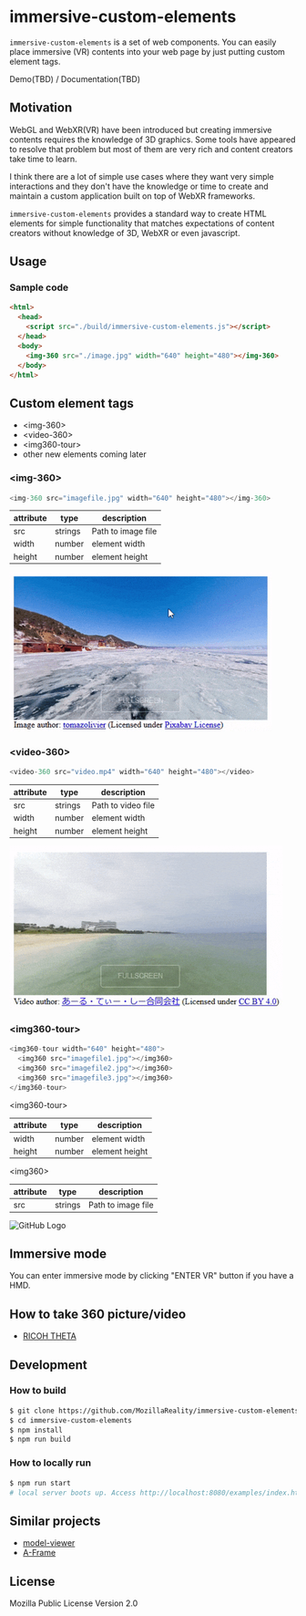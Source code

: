 # immersive-custom-elements

`immersive-custom-elements` is a set of web components. You can easily place immersive (VR) contents into your web page by just putting custom element tags.

Demo(TBD) / Documentation(TBD)

## Motivation

WebGL and WebXR(VR) have been introduced but creating immersive contents requires the knowledge of 3D graphics.
Some tools have appeared to resolve that problem but most of them are very rich and content creators take time to learn.

I think there are a lot of simple use cases where they want very simple interactions and they don't have the knowledge or time to create and maintain a custom application built on top of WebXR frameworks.

`immersive-custom-elements` provides a standard way to create HTML elements for simple functionality that matches expectations of content creators without knowledge of 3D, WebXR or even javascript.

## Usage

### Sample code

```html
<html>
  <head>
    <script src="./build/immersive-custom-elements.js"></script>
  </head>
  <body>
    <img-360 src="./image.jpg" width="640" height="480"></img-360>
  </body>
</html>
```

## Custom element tags

- \<img-360\>
- \<video-360\>
- \<img360-tour\>
- other new elements coming later

### \<img-360\>

```javascript
<img-360 src="imagefile.jpg" width="640" height="480"></img-360>
```

| attribute | type | description |
| ---- | ---- | ---- |
| src | strings | Path to image file |
| width | number | element width |
| height | number | element height |

![GitHub Logo](screenshots/img-360.gif)

### \<video-360\>

```javascript
<video-360 src="video.mp4" width="640" height="480"></video>
```

| attribute | type | description |
| ---- | ---- | ---- |
| src | strings | Path to video file |
| width | number | element width |
| height | number | element height |

![GitHub Logo](screenshots/video-360.gif)

### \<img360-tour\>

```javascript
<img360-tour width="640" height="480">
  <img360 src="imagefile1.jpg"></img360>
  <img360 src="imagefile2.jpg"></img360>
  <img360 src="imagefile3.jpg"></img360>
</img360-tour>
```

\<img360-tour\>

| attribute | type | description |
| ---- | ---- | ---- |
| width | number | element width |
| height | number | element height |

\<img360\>

| attribute | type | description |
| ---- | ---- | ---- |
| src | strings | Path to image file |

![GitHub Logo](screenshots/image360-tour.gif)

## Immersive mode

You can enter immersive mode by clicking "ENTER VR" button if you have a HMD.

## How to take 360 picture/video

- [RICOH THETA](https://theta360.com/)

## Development

### How to build

```sh
$ git clone https://github.com/MozillaReality/immersive-custom-elements.git
$ cd immersive-custom-elements
$ npm install
$ npm run build
```

### How to locally run

```sh
$ npm run start
# local server boots up. Access http://localhost:8080/examples/index.html on your browser.
```

## Similar projects

- [model-viewer](https://github.com/GoogleWebComponents/model-viewer)
- [A-Frame](https://aframe.io/)

## License

Mozilla Public License Version 2.0
